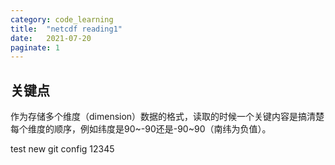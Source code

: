```yaml
---
category: code_learning
title:  "netcdf reading1"
date:   2021-07-20
paginate: 1
---
```


## 关键点
作为存储多个维度（dimension）数据的格式，读取的时候一个关键内容是搞清楚每个维度的顺序，例如纬度是90~-90还是-90~90（南纬为负值）。

test new git config
12345